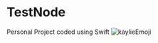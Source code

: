 # TestNode

Personal Project coded using Swift
![kaylieEmoji](https://user-images.githubusercontent.com/67167039/166088558-36d9841d-ecd8-4e94-b5cd-07057d9f723e.png)
